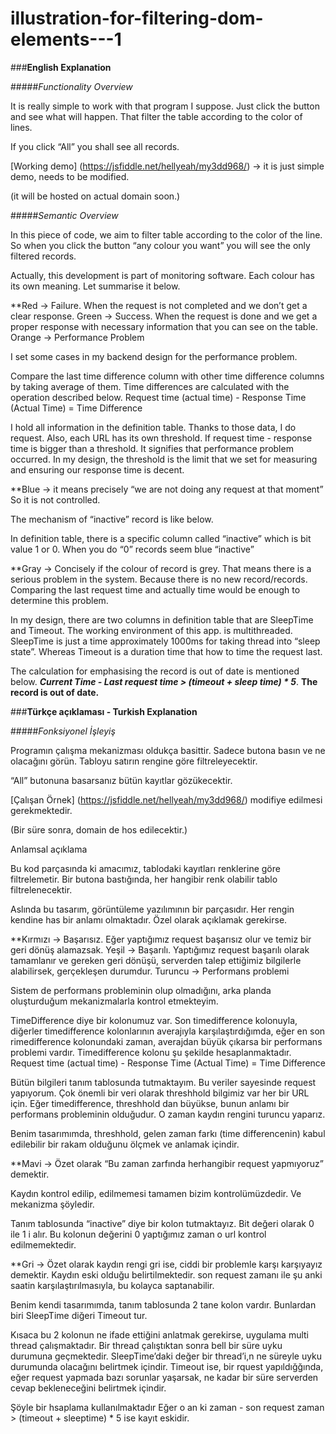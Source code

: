 # illustration-for-filtering-dom-elements---1

###**English Explanation**

#####*Functionality Overview*

It is really simple to work with that program I suppose. Just click the button and see what will happen. That filter the table according to the color of lines.

If you click “All” you shall see all records.

[Working demo] (https://jsfiddle.net/hellyeah/my3dd968/) -> it is just simple demo, needs to be modified.

(it will be hosted on actual domain soon.)

#####*Semantic Overview*

In this piece of code, we aim to filter table according to the color of the line. So when you click the button “any colour you want” you will see the only filtered records.

Actually, this development is part of monitoring software. Each colour has its own meaning. Let summarise it below.

**Red -> Failure. When the request is not completed and we don’t get a clear response. Green -> Success. When the request is done and we get a proper response with necessary information that you can see on the table. Orange -> Performance Problem

I set some cases in my backend design for the performance problem.

Compare the last time difference column with other time difference columns by taking average of them. Time differences are calculated with the operation described below. Request time (actual time) - Response Time (Actual Time) = Time Difference

I hold all information in the definition table. Thanks to those data, I do request. Also, each URL has its own threshold. If request time - response time is bigger than a threshold. It signifies that performance problem occurred. In my design, the threshold is the limit that we set for measuring and ensuring our response time is decent.

**Blue -> it means precisely “we are not doing any request at that moment” So it is not controlled.

The mechanism of “inactive” record is like below.

In definition table, there is a specific column called “inactive” which is bit value 1 or 0. When you do “0” records seem blue “inactive”

**Gray -> Concisely if the colour of record is grey. That means there is a serious problem in the system. Because there is no new record/records. Comparing the last request time and actually time would be enough to determine this problem.

In my design, there are two columns in definition table that are SleepTime and Timeout. The working environment of this app. is multithreaded. SleepTime is just a time approximately 1000ms for taking thread into “sleep state”. Whereas Timeout is a duration time that how to time the request last.

The calculation for emphasising the record is out of date is mentioned below.
*__Current Time - Last request time > (timeout + sleep time) * 5__*. **The record is out of date.**

###**Türkçe açıklaması - Turkish Explanation**

#####*Fonksiyonel İşleyiş*

Programın çalışma mekanizması oldukça basittir. Sadece butona basın ve ne olacağını görün. Tabloyu satırın rengine göre filtreleyecektir.

“All” butonuna basarsanız bütün kayıtlar gözükecektir.

[Çalışan Örnek] (https://jsfiddle.net/hellyeah/my3dd968/) modifiye edilmesi gerekmektedir.

(Bir süre sonra, domain de hos edilecektir.)

Anlamsal açıklama

Bu kod parçasında ki amacımız, tablodaki kayıtları renklerine göre filtrelemetir. Bir butona bastığında, her hangibir renk olabilir tablo filtrelenecektir.

Aslında bu tasarım, görüntüleme yazılımının bir parçasıdır. Her rengin kendine has bir anlamı olmaktadır. Özel olarak açıklamak gerekirse.

**Kırmızı -> Başarısız. Eğer yaptığımız request başarısız olur ve temiz bir geri dönüş alamazsak. Yeşil -> Başarılı. Yaptığımız request başarılı olarak tamamlanır ve gereken geri dönüşü, serverden talep ettiğimiz bilgilerle alabilirsek, gerçekleşen durumdur. Turuncu -> Performans problemi

Sistem de performans probleminin olup olmadığını, arka planda oluşturduğum mekanizmalarla kontrol etmekteyim.

TimeDifference diye bir kolonumuz var. Son timedifference kolonuyla, diğerler timedifference kolonlarının averajıyla karşılaştırdığımda, eğer en son rimedifference kolonundaki zaman, averajdan büyük çıkarsa bir performans problemi vardır. Timedifference kolonu şu şekilde hesaplanmaktadır. Request time (actual time) - Response Time (Actual Time) = Time Difference

Bütün bilgileri tanım tablosunda tutmaktayım. Bu veriler sayesinde request yapıyorum. Çok önemli bir veri olarak threshhold bilgimiz var her bir URL için. Eğer timedifference, threshhold dan büyükse, bunun anlamı bir performans probleminin olduğudur. O zaman kaydın rengini turuncu yaparız.

Benim tasarımımda, threshhold, gelen zaman farkı (time differencenin) kabul edilebilir bir rakam olduğunu ölçmek ve anlamak içindir.

**Mavi -> Özet olarak “Bu zaman zarfında herhangibir request yapmıyoruz” demektir.

Kaydın kontrol edilip, edilmemesi tamamen bizim kontrolümüzdedir. Ve mekanizma şöyledir.

Tanım tablosunda “inactive” diye bir kolon tutmaktayız. Bit değeri olarak 0 ile 1 i alır. Bu kolonun değerini 0 yaptığımız zaman o url kontrol edilmemektedir.

**Gri -> Özet olarak kaydın rengi gri ise, ciddi bir problemle karşı karşıyayız demektir. Kaydın eski olduğu belirtilmektedir. son request zamanı ile şu anki saatin karşılaştırılmasıyla, bu kolayca saptanabilir.

Benim kendi tasarımımda, tanım tablosunda 2 tane kolon vardır. Bunlardan biri SleepTime diğeri Timeout tur.

Kısaca bu 2 kolonun ne ifade ettiğini anlatmak gerekirse, uygulama multi thread çalışmaktadır. Bir thread çalıştıktan sonra bell bir süre uyku durumuna geçmektedir. SleepTime’daki değer bir thread’i,n ne süreyle uyku durumunda olacağını belirtmek içindir. Timeout ise, bir rquest yapıldığğında, eğer request yapmada bazı sorunlar yaşarsak, ne kadar bir süre serverden cevap bekleneceğini belirtmek içindir.

Şöyle bir hsaplama kullanılmaktadır Eğer o an ki zaman - son request zaman > (timeout + sleeptime) * 5 ise kayıt eskidir.
